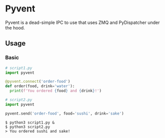 # Pyvent

Pyvent is a dead-simple IPC to use that uses ZMQ and PyDispatcher under the hood.

## Usage

### Basic

```python
# script1.py
import pyvent

@pyvent.connect('order-food')
def order(food, drink='water'):
  print(f'You ordered {food} and {drink}!')
```


```python
# script2.py
import pyvent

pyvent.send('order-food', food='sushi', drink='sake')
```

```shell
$ python3 script1.py &
$ python3 script2.py
> You ordered sushi and sake!
```
